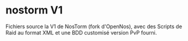 # nostorm V1
Fichiers source la V1 de NosTorm (fork d'OpenNos), avec des Scripts de Raid au format XML et une BDD customisé version PvP fourni.
